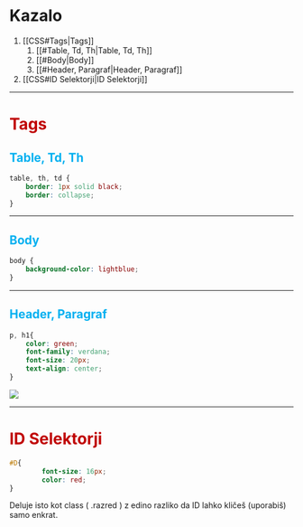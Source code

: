 
# Kazalo
1. [[CSS#<span style="color c00000">Tags</span>|Tags]]
	1. [[#<span style="color 00b0f0">Table, Td, Th</span>|Table, Td, Th]]
	2. [[#<span style="color 00b0f0">Body</span>|Body]]
	3. [[#<span style="color 00b0f0">Header, Paragraf</span>|Header, Paragraf]]
2. [[CSS#<span style="color c00000">ID Selektorji</span>|ID Selektorji]]

---

# <span style="color:#c00000">Tags</span>

## <span style="color:#00b0f0">Table, Td, Th</span>

```css
table, th, td {
	border: 1px solid black;
	border: collapse;
}
```

---
## <span style="color:#00b0f0">Body</span>

```css
body {
	background-color: lightblue;
}
```

---

## <span style="color:#00b0f0">Header, Paragraf</span>

```css
p, h1{
	color: green;
	font-family: verdana;  
	font-size: 20px;
	text-align: center;
}
```
![](https://www.w3schools.com/css/img_selector.gif)

---
# <span style="color:#c00000">ID Selektorji</span>

``` CSS 
#D{
		font-size: 16px;
		color: red;
}
```
Deluje isto kot class ( .razred ) z edino razliko da ID lahko kličeš (uporabiš) samo enkrat.
